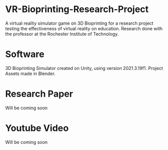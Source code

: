 # VR-Bioprinting-Research-Project
A virtual reality simulator game on 3D Bioprinting for a research project testing the effectiveness of virtual reality on education. Research done with the professor at the Rochester Institute of Technology. 

# Software
3D Bioprinting Simulator created on Unity, using version 2021.3.19f1. 
Project Assets made in Blender. 

# Research Paper
Will be coming soon 

# Youtube Video
Will be coming soon
